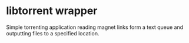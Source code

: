# libtorrent wrapper

Simple torrenting application reading magnet links form a text queue and outputting files to a specified location.
